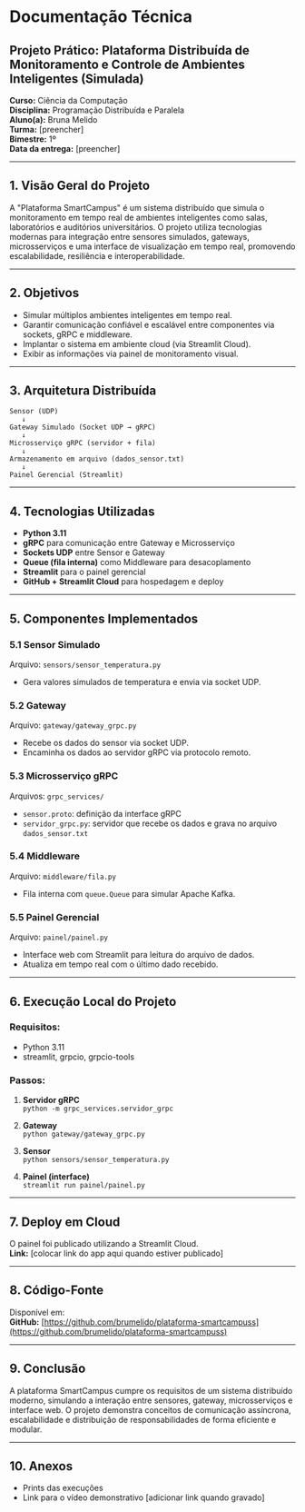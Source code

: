 # Documentação Técnica

## Projeto Prático: Plataforma Distribuída de Monitoramento e Controle de Ambientes Inteligentes (Simulada)

**Curso:** Ciência da Computação  
**Disciplina:** Programação Distribuída e Paralela  
**Aluno(a):** Bruna Melido  
**Turma:** [preencher]  
**Bimestre:** 1º  
**Data da entrega:** [preencher]

---

## 1. Visão Geral do Projeto

A "Plataforma SmartCampus" é um sistema distribuído que simula o monitoramento em tempo real de ambientes inteligentes como salas, laboratórios e auditórios universitários. O projeto utiliza tecnologias modernas para integração entre sensores simulados, gateways, microsserviços e uma interface de visualização em tempo real, promovendo escalabilidade, resiliência e interoperabilidade.

---

## 2. Objetivos

- Simular múltiplos ambientes inteligentes em tempo real.
- Garantir comunicação confiável e escalável entre componentes via sockets, gRPC e middleware.
- Implantar o sistema em ambiente cloud (via Streamlit Cloud).
- Exibir as informações via painel de monitoramento visual.

---

## 3. Arquitetura Distribuída

```
Sensor (UDP) 
   ↓
Gateway Simulado (Socket UDP → gRPC) 
   ↓
Microsserviço gRPC (servidor + fila)
   ↓
Armazenamento em arquivo (dados_sensor.txt)
   ↓
Painel Gerencial (Streamlit)
```

---

## 4. Tecnologias Utilizadas

- **Python 3.11**
- **gRPC** para comunicação entre Gateway e Microsserviço
- **Sockets UDP** entre Sensor e Gateway
- **Queue (fila interna)** como Middleware para desacoplamento
- **Streamlit** para o painel gerencial
- **GitHub + Streamlit Cloud** para hospedagem e deploy

---

## 5. Componentes Implementados

### 5.1 Sensor Simulado
Arquivo: `sensors/sensor_temperatura.py`
- Gera valores simulados de temperatura e envia via socket UDP.

### 5.2 Gateway
Arquivo: `gateway/gateway_grpc.py`
- Recebe os dados do sensor via socket UDP.
- Encaminha os dados ao servidor gRPC via protocolo remoto.

### 5.3 Microsserviço gRPC
Arquivos: `grpc_services/`
- `sensor.proto`: definição da interface gRPC
- `servidor_grpc.py`: servidor que recebe os dados e grava no arquivo `dados_sensor.txt`

### 5.4 Middleware
Arquivo: `middleware/fila.py`
- Fila interna com `queue.Queue` para simular Apache Kafka.

### 5.5 Painel Gerencial
Arquivo: `painel/painel.py`
- Interface web com Streamlit para leitura do arquivo de dados.
- Atualiza em tempo real com o último dado recebido.

---

## 6. Execução Local do Projeto

### Requisitos:
- Python 3.11
- streamlit, grpcio, grpcio-tools

### Passos:

1. **Servidor gRPC**  
   `python -m grpc_services.servidor_grpc`

2. **Gateway**  
   `python gateway/gateway_grpc.py`

3. **Sensor**  
   `python sensors/sensor_temperatura.py`

4. **Painel (interface)**  
   `streamlit run painel/painel.py`

---

## 7. Deploy em Cloud

O painel foi publicado utilizando a Streamlit Cloud.  
**Link:** [colocar link do app aqui quando estiver publicado]

---

## 8. Código-Fonte

Disponível em:  
**GitHub:** [https://github.com/brumelido/plataforma-smartcampuss](https://github.com/brumelido/plataforma-smartcampuss)

---

## 9. Conclusão

A plataforma SmartCampus cumpre os requisitos de um sistema distribuído moderno, simulando a interação entre sensores, gateway, microsserviços e interface web. O projeto demonstra conceitos de comunicação assíncrona, escalabilidade e distribuição de responsabilidades de forma eficiente e modular.

---

## 10. Anexos

- Prints das execuções
- Link para o vídeo demonstrativo [adicionar link quando gravado]